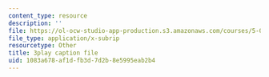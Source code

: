 ```yaml
---
content_type: resource
description: ''
file: https://ol-ocw-studio-app-production.s3.amazonaws.com/courses/5-07sc-biological-chemistry-i-fall-2013/1083a678af1dfb3d7d2b8e5995eab2b4_ziJc5pSF5aM.srt
file_type: application/x-subrip
resourcetype: Other
title: 3play caption file
uid: 1083a678-af1d-fb3d-7d2b-8e5995eab2b4
---
```

